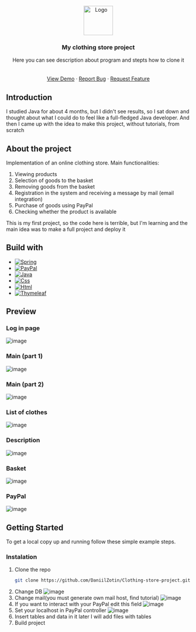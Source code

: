 
<br />
<div align="center">
  <a href="https://github.com/othneildrew/Best-README-Template">
    <img src="images/logo.png" alt="Logo" width="80" height="80">
  </a>

  <h3 align="center">My clothing store project</h3>

  <p align="center">
    Here you can see description about program and stepts how to clone it
    <br />
    <br />
    <br />
    <a href="https://github.com/othneildrew/Best-README-Template">View Demo</a>
    ·
    <a href="https://github.com/othneildrew/Best-README-Template/issues">Report Bug</a>
    ·
    <a href="https://github.com/othneildrew/Best-README-Template/issues">Request Feature</a>
  </p>
</div>









## Introduction 
I studied Java for about 4 months, but I didn't see results, so I sat down and thought about what 
I could do to feel like a full-fledged Java developer. 
And then I came up with the idea to make this project, without tutorials, from scratch

## About the project 
Implementation of an online clothing store. Main functionalities:
1. Viewing products
2. Selection of goods to the basket
3. Removing goods from the basket
4. Registration in the system and receiving a message by mail (email integration)
5. Purchase of goods using PayPal
6. Checking whether the product is available

This is my first project, so the code here is terrible, but I'm learning and the main idea was to make a full project and deploy it

## Build with
* [![Spring][Spring]][Spring-url]
* [![PayPal][PayPal]][PayPal-url]
* [![Java][Java]][Java-url]
* [![Css][Css]][Css-url]
* [![Html][Html]][Html-url]
* [![Thymeleaf][Thymeleaf]][Thymeleaf-url]

## Preview
### Log in page 
![image](https://github.com/DaniilZotin/Clothing-store-project/assets/85665335/d0b138b0-dcaa-4ab1-b0ea-25d83e9626b6)
### Main (part 1) 
![image](https://github.com/DaniilZotin/Clothing-store-project/assets/85665335/4e055b84-8198-402e-a4f9-a8edf53e302a)
### Main (part 2) 
![image](https://github.com/DaniilZotin/Clothing-store-project/assets/85665335/4cf310b9-6f7f-4057-9832-d6ed32ef96e2)
### List of clothes
![image](https://github.com/DaniilZotin/Clothing-store-project/assets/85665335/2dd90744-8abd-460a-8790-c369a4cf5144)
### Description 
![image](https://github.com/DaniilZotin/Clothing-store-project/assets/85665335/a133d5c3-db44-4142-a856-11ae29567ead)
### Basket
![image](https://github.com/DaniilZotin/Clothing-store-project/assets/85665335/48668e3d-07c7-4c18-8d97-0ba800e06650)
### PayPal
![image](https://github.com/DaniilZotin/Clothing-store-project/assets/85665335/49b0577c-4e22-43e1-a7e3-374449b58bb2)









## Getting Started
To get a local copy up and running follow these simple example steps.
### Instalation 
1. Clone the repo
   ```sh
   git clone https://github.com/DaniilZotin/Clothing-store-project.git
   ```
2. Change DB
   ![image](https://github.com/DaniilZotin/Clothing-store-project/assets/85665335/6bc40be9-9617-4722-bf0d-31e54ee840b0)
3. Change mail(you must generate own mail host, find tutorial)
   ![image](https://github.com/DaniilZotin/Clothing-store-project/assets/85665335/d9e89af5-1e19-4162-a659-0da69b292236)
4. If you want to interact with your PayPal edit this field
   ![image](https://github.com/DaniilZotin/Clothing-store-project/assets/85665335/b9144e0b-2647-41ad-862c-19ce0c4a18d0)
5. Set your localhost in PayPal controller
   ![image](https://github.com/DaniilZotin/Clothing-store-project/assets/85665335/2f87947b-fd2c-4e2a-9182-7993bab3573d)
6. Insert tables and data in it
   later I will add files with tables
8. Build project
   








[Spring]: https://img.shields.io/badge/Spring-6DB33F?style=for-the-badge&logo=spring&logoColor=white
[Spring-url]: https://spring.io/projects/spring-framework

[Thymeleaf]: https://img.shields.io/badge/Thymeleaf-005F0F?style=for-the-badge&logo=thymeleaf&logoColor=white
[Thymeleaf-url]: https://spring.io/projects/spring-framework

[Java]: https://img.shields.io/badge/Java-E02027?style=for-the-badge&logo=jameson&logoColor=white
[Java-url]: https://spring.io/projects/spring-framework

[Css]: https://img.shields.io/badge/Css-1572B6?style=for-the-badge&logo=CSS3&logoColor=white
[Css-url]: https://spring.io/projects/spring-framework

[Html]: https://img.shields.io/badge/Html-E34F26?style=for-the-badge&logo=HTML5&logoColor=white
[Html-url]: https://spring.io/projects/spring-framework

[PayPal]: https://img.shields.io/badge/PayPal-003087?style=for-the-badge&logo=PayPal&logoColor=white
[PayPal-url]: https://spring.io/projects/spring-framework

